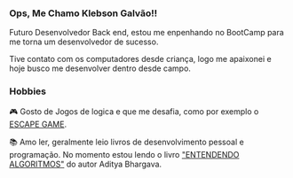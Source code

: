 ### Ops, Me Chamo Klebson Galvão!!

Futuro Desenvolvedor Back end, estou me enpenhando no BootCamp para me torna um desenvolvedor de sucesso.

Tive contato com os computadores desde criança, logo me apaixonei e hoje busco me desenvolver dentro desde campo.

### Hobbies

🎮 Gosto de Jogos de logica e que me desafia, como por exemplo o [ESCAPE GAME]().

📚 Amo ler, geralmente leio livros de desenvolvimento pessoal e programação. No momento estou lendo o livro ["ENTENDENDO ALGORITMOS"]() do autor Aditya Bhargava.
